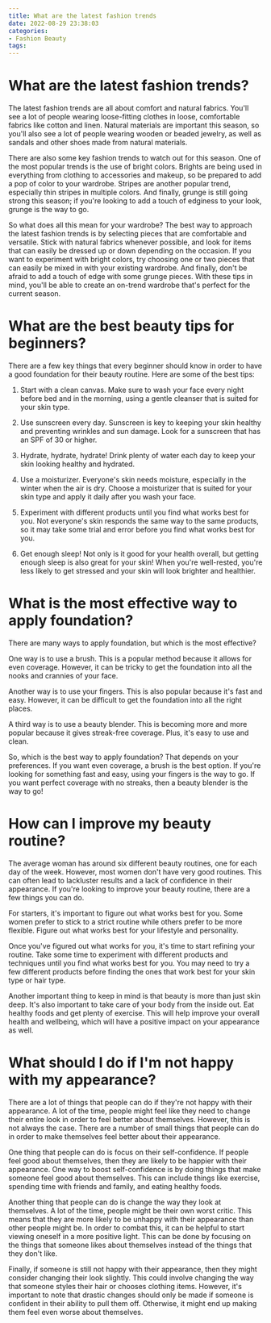 ```yaml
---
title: What are the latest fashion trends
date: 2022-08-29 23:38:03
categories:
- Fashion Beauty
tags:
---
```



#  What are the latest fashion trends?

The latest fashion trends are all about comfort and natural fabrics. You'll see a lot of people wearing loose-fitting clothes in loose, comfortable fabrics like cotton and linen. Natural materials are important this season, so you'll also see a lot of people wearing wooden or beaded jewelry, as well as sandals and other shoes made from natural materials.

There are also some key fashion trends to watch out for this season. One of the most popular trends is the use of bright colors. Brights are being used in everything from clothing to accessories and makeup, so be prepared to add a pop of color to your wardrobe. Stripes are another popular trend, especially thin stripes in multiple colors. And finally, grunge is still going strong this season; if you're looking to add a touch of edginess to your look, grunge is the way to go.

So what does all this mean for your wardrobe? The best way to approach the latest fashion trends is by selecting pieces that are comfortable and versatile. Stick with natural fabrics whenever possible, and look for items that can easily be dressed up or down depending on the occasion. If you want to experiment with bright colors, try choosing one or two pieces that can easily be mixed in with your existing wardrobe. And finally, don't be afraid to add a touch of edge with some grunge pieces. With these tips in mind, you'll be able to create an on-trend wardrobe that's perfect for the current season.

#  What are the best beauty tips for beginners?

There are a few key things that every beginner should know in order to have a good foundation for their beauty routine. Here are some of the best tips:

1. Start with a clean canvas. Make sure to wash your face every night before bed and in the morning, using a gentle cleanser that is suited for your skin type.

2. Use sunscreen every day. Sunscreen is key to keeping your skin healthy and preventing wrinkles and sun damage. Look for a sunscreen that has an SPF of 30 or higher.

3. Hydrate, hydrate, hydrate! Drink plenty of water each day to keep your skin looking healthy and hydrated.

4. Use a moisturizer. Everyone's skin needs moisture, especially in the winter when the air is dry. Choose a moisturizer that is suited for your skin type and apply it daily after you wash your face.

5. Experiment with different products until you find what works best for you. Not everyone's skin responds the same way to the same products, so it may take some trial and error before you find what works best for you.

6. Get enough sleep! Not only is it good for your health overall, but getting enough sleep is also great for your skin! When you're well-rested, you're less likely to get stressed and your skin will look brighter and healthier.

#  What is the most effective way to apply foundation?

There are many ways to apply foundation, but which is the most effective?

One way is to use a brush. This is a popular method because it allows for even coverage. However, it can be tricky to get the foundation into all the nooks and crannies of your face.

Another way is to use your fingers. This is also popular because it's fast and easy. However, it can be difficult to get the foundation into all the right places.

A third way is to use a beauty blender. This is becoming more and more popular because it gives streak-free coverage. Plus, it's easy to use and clean.

So, which is the best way to apply foundation? That depends on your preferences. If you want even coverage, a brush is the best option. If you're looking for something fast and easy, using your fingers is the way to go. If you want perfect coverage with no streaks, then a beauty blender is the way to go!

#  How can I improve my beauty routine?

The average woman has around six different beauty routines, one for each day of the week. However, most women don't have very good routines. This can often lead to lackluster results and a lack of confidence in their appearance. If you're looking to improve your beauty routine, there are a few things you can do.

For starters, it's important to figure out what works best for you. Some women prefer to stick to a strict routine while others prefer to be more flexible. Figure out what works best for your lifestyle and personality.

Once you've figured out what works for you, it's time to start refining your routine. Take some time to experiment with different products and techniques until you find what works best for you. You may need to try a few different products before finding the ones that work best for your skin type or hair type.

Another important thing to keep in mind is that beauty is more than just skin deep. It's also important to take care of your body from the inside out. Eat healthy foods and get plenty of exercise. This will help improve your overall health and wellbeing, which will have a positive impact on your appearance as well.

#  What should I do if I'm not happy with my appearance?

There are a lot of things that people can do if they're not happy with their appearance. A lot of the time, people might feel like they need to change their entire look in order to feel better about themselves. However, this is not always the case. There are a number of small things that people can do in order to make themselves feel better about their appearance.

One thing that people can do is focus on their self-confidence. If people feel good about themselves, then they are likely to be happier with their appearance. One way to boost self-confidence is by doing things that make someone feel good about themselves. This can include things like exercise, spending time with friends and family, and eating healthy foods.

Another thing that people can do is change the way they look at themselves. A lot of the time, people might be their own worst critic. This means that they are more likely to be unhappy with their appearance than other people might be. In order to combat this, it can be helpful to start viewing oneself in a more positive light. This can be done by focusing on the things that someone likes about themselves instead of the things that they don't like.

Finally, if someone is still not happy with their appearance, then they might consider changing their look slightly. This could involve changing the way that someone styles their hair or chooses clothing items. However, it's important to note that drastic changes should only be made if someone is confident in their ability to pull them off. Otherwise, it might end up making them feel even worse about themselves.